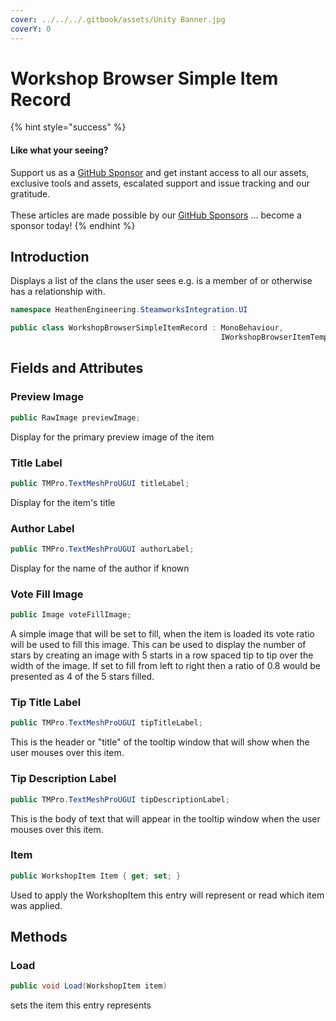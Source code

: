 ```yaml
---
cover: ../../../.gitbook/assets/Unity Banner.jpg
coverY: 0
---
```


# Workshop Browser Simple Item Record

{% hint style="success" %}
#### Like what your seeing?

Support us as a [GitHub Sponsor](../../../where-to-buy/become-a-sponsor.md) and get instant access to all our assets, exclusive tools and assets, escalated support and issue tracking and our gratitude.\
\
These articles are made possible by our [GitHub Sponsors](../../../where-to-buy/become-a-sponsor.md) ... become a sponsor today!
{% endhint %}

## Introduction

Displays a list of the clans the user sees e.g. is a member of or otherwise has a relationship with.

```csharp
namespace HeathenEngineering.SteamworksIntegration.UI
```

```csharp
public class WorkshopBrowserSimpleItemRecord : MonoBehaviour, 
                                               IWorkshopBrowserItemTemplate
```

## Fields and Attributes

### Preview Image

```csharp
public RawImage previewImage;
```

Display for the primary preview image of the item

### Title Label

```csharp
public TMPro.TextMeshProUGUI titleLabel;
```

Display for the item's title

### Author Label

```csharp
public TMPro.TextMeshProUGUI authorLabel;
```

Display for the name of the author if known

### Vote Fill Image

```csharp
public Image voteFillImage;
```

A simple image that will be set to fill, when the item is loaded its vote ratio will be used to fill this image. This can be used to display the number of stars by creating an image with 5 starts in a row spaced tip to tip over the width of the image. If set to fill from left to right then a ratio of 0.8 would be presented as 4 of the 5 stars filled.

### Tip Title Label

```csharp
public TMPro.TextMeshProUGUI tipTitleLabel;
```

This is the header or "title" of the tooltip window that will show when the user mouses over this item.

### Tip Description Label

```csharp
public TMPro.TextMeshProUGUI tipDescriptionLabel;
```

This is the body of text that will appear in the tooltip window when the user mouses over this item.

### Item

```csharp
public WorkshopItem Item { get; set; }
```

Used to apply the WorkshopItem this entry will represent or read which item was applied.

## Methods

### Load

```csharp
public void Load(WorkshopItem item)
```

sets the item this entry represents
